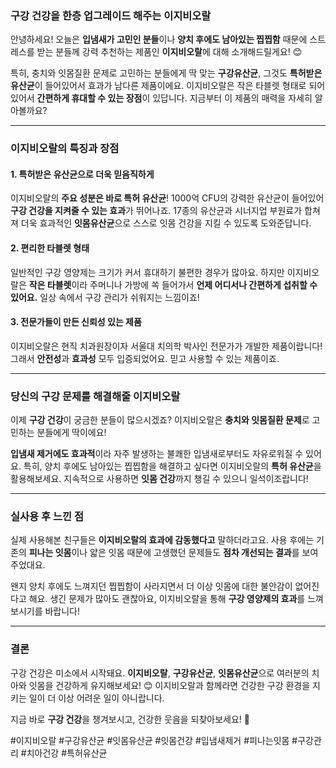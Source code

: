 
### **구강 건강을 한층 업그레이드 해주는 이지비오랄**  

안녕하세요! 오늘은 **입냄새가 고민인 분들**이나 **양치 후에도 남아있는 찝찝함** 때문에 스트레스를 받는 분들께 강력 추천하는 제품인 **이지비오랄**에 대해 소개해드릴게요! 😊  

특히, 충치와 잇몸질환 문제로 고민하는 분들에게 딱 맞는 **구강유산균**, 그것도 **특허받은 유산균**이 들어있어서 효과가 남다른 제품이에요. 이지비오랄은 작은 타블렛 형태로 되어 있어서 **간편하게 휴대할 수 있는 장점**이 있답니다. 지금부터 이 제품의 매력을 자세히 알아볼까요?  

---

### **이지비오랄의 특징과 장점**  

#### **1. 특허받은 유산균으로 더욱 믿음직하게**  
이지비오랄의 **주요 성분은 바로 특허 유산균**! 1000억 CFU의 강력한 유산균이 들어있어 **구강 건강을 지켜줄 수 있는 효과**가 뛰어나죠. 17종의 유산균과 시너지업 부원료가 합쳐져 더욱 효과적인 **잇몸유산균**으로 스스로 잇몸 건강을 지킬 수 있도록 도와준답니다.  

#### **2. 편리한 타블렛 형태**  
일반적인 구강 영양제는 크기가 커서 휴대하기 불편한 경우가 많아요. 하지만 이지비오랄은 **작은 타블렛**이라 주머니나 가방에 쏙 들어가서 **언제 어디서나 간편하게 섭취할 수 있어요.** 일상 속에서 구강 관리가 쉬워지는 느낌이죠! 

#### **3. 전문가들이 만든 신뢰성 있는 제품**  
이지비오랄은 현직 치과원장이자 서울대 치의학 박사인 전문가가 개발한 제품이랍니다! 그래서 **안전성**과 **효과성** 모두 입증되었어요. 믿고 사용할 수 있는 제품이죠.  

---

### **당신의 구강 문제를 해결해줄 이지비오랄**  

이제 **구강 건강**이 궁금한 분들이 많으시겠죠? 이지비오랄은 **충치와 잇몸질환 문제**로 고민하는 분들에게 딱이에요!  

**입냄새 제거에도 효과적**이라 자주 발생하는 불쾌한 입냄새로부터도 자유로워질 수 있어요. 특히, 양치 후에도 남아있는 찝찝함을 해결하고 싶다면 이지비오랄의 **특허 유산균**을 활용해보세요. 지속적으로 사용하면 **잇몸 건강**까지 챙길 수 있으니 일석이조랍니다!  

---

### **실사용 후 느낀 점**  

실제 사용해본 친구들은 **이지비오랄의 효과에 감동했다고** 말하더라고요. 사용 후에는 기존의 **피나는 잇몸**이나 얇은 잇몸 때문에 고생했던 문제들도 **점차 개선되는 결과**를 보여주었대요. 

왠지 양치 후에도 느껴지던 찝찝함이 사라지면서 더 이상 잇몸에 대한 불안감이 없어진다고 해요. 생긴 문제가 많아도 괜찮아요, 이지비오랄을 통해 **구강 영양제의 효과**를 느껴보시기를 바랍니다!  

---

### **결론**  

구강 건강은 미소에서 시작돼요. **이지비오랄**, **구강유산균**, **잇몸유산균**으로 여러분의 치아와 잇몸을 건강하게 유지해보세요! 😊 이지비오랄과 함께라면 건강한 구강 환경을 지키는 일이 더 이상 어려운 일이 아니랍니다.

지금 바로 **구강 건강**을 챙겨보시고, 건강한 웃음을 되찾아보세요! 🌟

#이지비오랄 #구강유산균 #잇몸유산균 #잇몸건강 #입냄새제거 #피나는잇몸 #구강관리 #치아건강 #특허유산균
